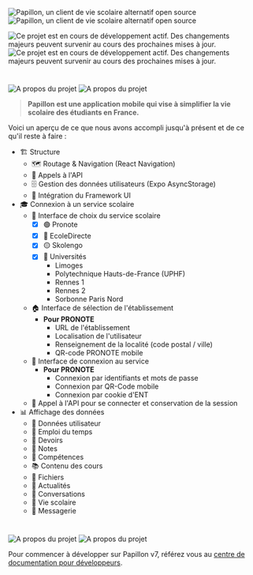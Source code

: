 ![Papillon, un client de vie scolaire alternatif open source](https://raw.githubusercontent.com/PapillonApp/Papillon/main/.github/assets/main_banner_light.svg#gh-light-mode-only)
![Papillon, un client de vie scolaire alternatif open source](https://raw.githubusercontent.com/PapillonApp/Papillon/main/.github/assets/main_banner_dark.svg#gh-dark-mode-only)

![Ce projet est en cours de développement actif. Des changements majeurs peuvent survenir au cours des prochaines mises à jour.](https://raw.githubusercontent.com/PapillonApp/Papillon/main/.github/assets/warning_devt_light.svg#gh-light-mode-only)
![Ce projet est en cours de développement actif. Des changements majeurs peuvent survenir au cours des prochaines mises à jour.](https://raw.githubusercontent.com/PapillonApp/Papillon/main/.github/assets/warning_devt_dark.svg#gh-dark-mode-only)

#

![A propos du projet](https://raw.githubusercontent.com/PapillonApp/Papillon/main/.github/assets/part_about_light.svg#gh-light-mode-only)
![A propos du projet](https://raw.githubusercontent.com/PapillonApp/Papillon/main/.github/assets/part_about_dark.svg#gh-dark-mode-only)

> **Papillon est une application mobile qui vise à simplifier la vie scolaire des étudiants en France.**

Voici un aperçu de ce que nous avons accompli jusqu'à présent et de ce qu'il reste à faire :

- 🏗️ Structure
  - 🗺️ Routage & Navigation (React Navigation)
  - 🔄 Appels à l'API
  - 🗄️ Gestion des données utilisateurs (Expo AsyncStorage)
  - 🎨 Intégration du Framework UI
- 🎓 Connexion à un service scolaire
  - 🏫 Interface de choix du service scolaire
    - [x] 🟢 Pronote
    - [x] 🔵 EcoleDirecte
    - [x] 🟡 Skolengo
    - [x] 🏫 Universités
      - Limoges
      - Polytechnique Hauts-de-France (UPHF)
      - Rennes 1
      - Rennes 2
      - Sorbonne Paris Nord
  - 🏠 Interface de sélection de l'établissement
    - **Pour PRONOTE**
      - URL de l'établissement
      - Localisation de l'utilisateur
      - Renseignement de la localité (code postal / ville)
      - QR-code PRONOTE mobile
  - 🔑 Interface de connexion au service
    - **Pour PRONOTE**
      - Connexion par identifiants et mots de passe
      - Connexion par QR-Code mobile
      - Connexion par cookie d'ENT
  - 🔐 Appel à l'API pour se connecter et conservation de la session
- 📊 Affichage des données
  - 👤 Données utilisateur
  - 📅 Emploi du temps
  - 📝 Devoirs
  - 🏅 Notes
  - 🧠 Compétences
  - 📚 Contenu des cours
  - 📁 Fichiers
  - 📰 Actualités
  - 💬 Conversations
  - 🎒 Vie scolaire
  - 📩 Messagerie
 
#
 
![A propos du projet](https://raw.githubusercontent.com/PapillonApp/Papillon/main/.github/assets/part_dev_light.svg#gh-light-mode-only)
![A propos du projet](https://raw.githubusercontent.com/PapillonApp/Papillon/main/.github/assets/part_dev_dark.svg#gh-dark-mode-only)

Pour commencer à développer sur Papillon v7, référez vous au [centre de documentation pour développeurs](https://developers.papillon.bzh/getting-started/quick-start).
